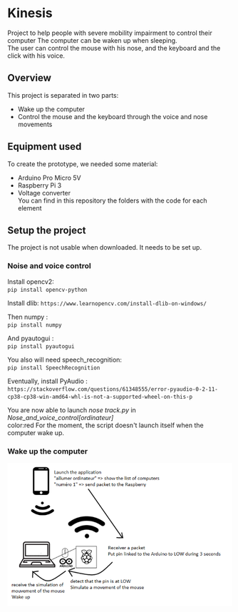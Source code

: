 # Kinesis
Project to help people with severe mobility impairment to control their computer
The computer can be waken up when sleeping.  
The user can control the mouse with his nose, and the keyboard and the click with his voice.  
## Overview
This project is separated in two parts:  
* Wake up the computer
* Control the mouse and the keyboard through the voice and nose movements 

## Equipment used
To create the prototype, we needed some material:
* Arduino Pro Micro 5V
* Raspberry Pi 3
* Voltage converter  
You can find in this repository the folders with the code for each element  
## Setup the project
The project is not usable when downloaded. It needs to be set up.  
  
### Noise and voice control
Install opencv2:  
`pip install opencv-python` 
   
Install dlib:
`https://www.learnopencv.com/install-dlib-on-windows/`  

Then numpy :  
`pip install numpy`  
  
And pyautogui :  
`pip install pyautogui`  
  
You also will need speech_recognition:  
`pip install SpeechRecognition`  
  
Eventually, install PyAudio :  
`https://stackoverflow.com/questions/61348555/error-pyaudio-0-2-11-cp38-cp38-win-amd64-whl-is-not-a-supported-wheel-on-this-p`  

You are now able to launch *nose track.py* in *Nose_and_voice_control[ordinateur]*  
color:red For the moment, the script doesn't launch itself when the computer wake up. 
  
### Wake up the computer
![SchemaWakeUp](https://github.com/Irraky/Kinesis/blob/master/Readme_pictures/schema_project.png)

